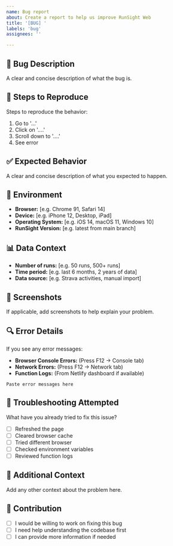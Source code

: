 ```yaml
---
name: Bug report
about: Create a report to help us improve RunSight Web
title: '[BUG] '
labels: 'bug'
assignees: ''

---
```


## 🐛 Bug Description
A clear and concise description of what the bug is.

## 🔄 Steps to Reproduce
Steps to reproduce the behavior:
1. Go to '...'
2. Click on '....'
3. Scroll down to '....'
4. See error

## ✅ Expected Behavior
A clear and concise description of what you expected to happen.

## 📱 Environment
- **Browser:** [e.g. Chrome 91, Safari 14]
- **Device:** [e.g. iPhone 12, Desktop, iPad]
- **Operating System:** [e.g. iOS 14, macOS 11, Windows 10]
- **RunSight Version:** [e.g. latest from main branch]

## 📊 Data Context
- **Number of runs:** [e.g. 50 runs, 500+ runs]
- **Time period:** [e.g. last 6 months, 2 years of data]
- **Data source:** [e.g. Strava activities, manual import]

## 📸 Screenshots
If applicable, add screenshots to help explain your problem.

## 🔍 Error Details
If you see any error messages:
- **Browser Console Errors:** (Press F12 → Console tab)
- **Network Errors:** (Press F12 → Network tab)
- **Function Logs:** (From Netlify dashboard if available)

```
Paste error messages here
```

## 🔧 Troubleshooting Attempted
What have you already tried to fix this issue?
- [ ] Refreshed the page
- [ ] Cleared browser cache
- [ ] Tried different browser
- [ ] Checked environment variables
- [ ] Reviewed function logs

## 📝 Additional Context
Add any other context about the problem here.

## 🤝 Contribution
- [ ] I would be willing to work on fixing this bug
- [ ] I need help understanding the codebase first
- [ ] I can provide more information if needed